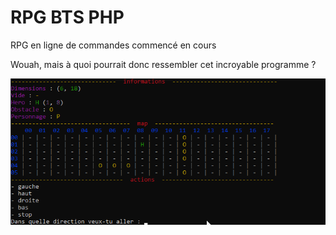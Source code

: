 # RPG BTS PHP
RPG en ligne de commandes commencé en cours

Wouah, mais à quoi pourrait donc ressembler cet incroyable programme ? 

![demo gif](incroyable.gif)

